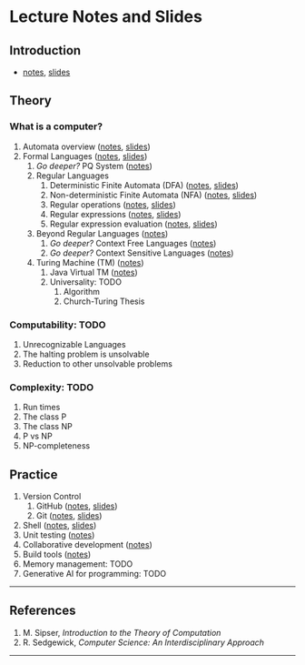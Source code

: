 # Lecture Notes and Slides

## Introduction
- [notes](introduction.md), [slides](introduction-slides.pdf)

## Theory

### What is a computer? 
  1. Automata overview ([notes](theory/automata.md), [slides](theory/automata-slides.pdf))
  2. Formal Languages ([notes](theory/formal-system.md), [slides](theory/formal-system-slides.pdf))
     1. *Go deeper?* PQ System ([notes](theory/pq-system.md))
     2. Regular Languages
        1. Deterministic Finite Automata (DFA) ([notes](theory/dfa.md), [slides](theory/dfa-slides.pdf))
        2. Non-deterministic Finite Automata (NFA) ([notes](theory/nfa.md), [slides](theory/nfa-slides.pdf))
        3. Regular operations ([notes](theory/regular-ops.md), [slides](theory/regular-ops-slides.pdf))
        4. Regular expressions ([notes](theory/re.md), [slides](theory/re-slides.pdf))
        5. Regular expression evaluation ([notes](theory/re-eval.md), [slides](theory/re-eval-slides.pdf))
     3. Beyond Regular Languages ([notes](theory/beyond-regular.md))
        1. *Go deeper?* Context Free Languages ([notes](theory/cfl.md))
        2. *Go deeper?* Context Sensitive Languages ([notes](theory/csl.md))
     4. Turing Machine (TM) ([notes](theory/tm.md))
        1. Java Virtual TM ([notes](theory/java-virtual-tm.md))
        2. Universality: TODO
           1. Algorithm
           2. Church-Turing Thesis
### Computability: TODO
1. Unrecognizable Languages
2. The halting problem is unsolvable
3. Reduction to other unsolvable problems

### Complexity: TODO
1. Run times
2. The class P
3. The class NP
4. P vs NP
5. NP-completeness

## Practice
1. Version Control
   1. GitHub ([notes](practice/github.md), [slides](practice/github-slides.pdf)) 
   2. Git ([notes](practice/git.md), [slides](practice/git-slides.pdf))
2. Shell ([notes](practice/shell.md), [slides](practice/shell-slides.pdf))
3. Unit testing ([notes](practice/test.md))
4. Collaborative development ([notes](practice/collab.md))
5. Build tools ([notes](practice/build.md))
6. Memory management: TODO
7. Generative AI for programming: TODO

---

## References

1. M. Sipser, *Introduction to the Theory of Computation*
2. R. Sedgewick, *Computer Science: An Interdisciplinary Approach*

---
